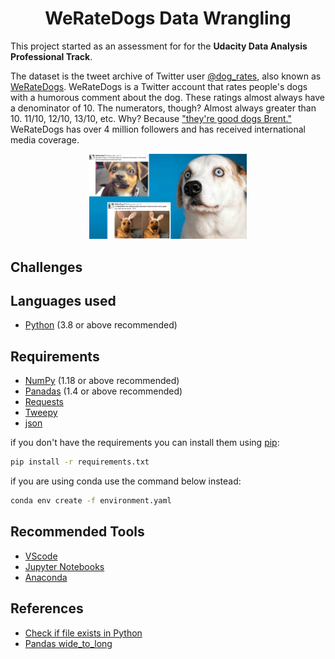 <center><h1><strong>WeRateDogs Data Wrangling</strong></h1></center>

This project started as an assessment for for the **Udacity Data Analysis Professional Track**.

The dataset is the tweet archive of Twitter user [@dog_rates](https://twitter.com/dog_rates), also known as [WeRateDogs](https://en.wikipedia.org/wiki/WeRateDogs). WeRateDogs is a Twitter account that rates people's dogs with a humorous comment about the dog. These ratings almost always have a denominator of 10. The numerators, though? Almost always greater than 10. 11/10, 12/10, 13/10, etc. Why? Because ["they're good dogs Brent."](https://knowyourmeme.com/memes/theyre-good-dogs-brent) WeRateDogs has over 4 million followers and has received international media coverage.

<center><img width="50%" src ="dog-rates-social.jpg"/></center>


## Challenges

## Languages used

- [Python](https://www.python.org) (3.8 or above recommended)

## Requirements

- [NumPy](https://numpy.org/) (1.18 or above recommended)
- [Panadas](https://pandas.pydata.org/) (1.4 or above recommended)
- [Requests](https://requests.readthedocs.io/en/master/)
- [Tweepy](https://www.tweepy.org/)
- [json](https://docs.python.org/3/library/json.html)

if you don't have the requirements you can install them using [pip](https://pypi.org/project/pip/):

```Bash
pip install -r requirements.txt
```

if you are using conda use the command below instead:

```Bash
conda env create -f environment.yaml
```

## Recommended Tools

- [VScode](https://code.visualstudio.com/)
- [Jupyter Notebooks](https://jupyter.org/)
- [Anaconda](https://www.anaconda.com/)

## References

* [Check if file exists in Python](https://www.guru99.com/python-check-if-file-exists.html)
* [Pandas wide_to_long](https://pandas.pydata.org/pandas-docs/stable/reference/api/pandas.wide_to_long.html)
